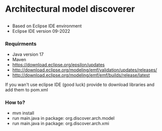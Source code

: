 # Architectural model discoverer

##
- Based on Eclipse IDE environment
- Eclipse IDE version 09-2022
### Requirments
- Java version 17
- Maven
- https://download.eclipse.org/epsilon/updates
- http://download.eclipse.org/modeling/emf/validation/updates/releases/
- http://download.eclipse.org/modeling/emf/emf/builds/release/latest

If you wan't use eclipse IDE (good luck) provide to download libraries and add them to pom.xml

### How to?
- mvn install
- run main.java in package: org.discover.arch.model
- run main.java in package:  org.discover.arch.xmi